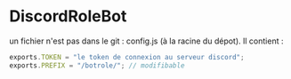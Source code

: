 # DiscordRoleBot


un fichier n'est pas dans le git : config.js (à la racine du dépot). Il contient : 
```js
exports.TOKEN = "le token de connexion au serveur discord";
exports.PREFIX = "/botrole/"; // modifibable
```
